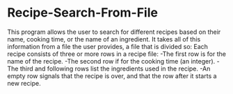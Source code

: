 # Recipe-Search-From-File
This program allows the user to search for different recipes based on their name, cooking time, or the name of an ingredient. It takes all of this information from a file the user provides, a file that is divided so:
Each recipe consists of three or more rows in a recipe file: 
-The first row is for the name of the recipe.
-The second row if for the cooking time (an integer).
-The third and following rows list the ingredients used in the recipe. 
-An empty row signals that the recipe is over, and that the row after it starts a new recipe.
